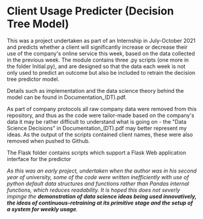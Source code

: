 # Client Usage Predicter (Decision Tree Model)
This was a project undertaken as part of an Internship in July-October 2021 and predicts whether a client will significantly increase or decrease their use of the company's online service this week, based on the data collected in the previous week. 
The module contains three .py scripts (one more in the folder Initial.py), and are designed so that the data each week is not only used to predict an outcome but also be included to retrain the decision tree predictor model.

Details such as implementation and the data science theory behind the model can be found in Documentation_(DT).pdf.

As part of company protocols all raw company data were removed from this repository, and thus as the code were tailor-made based on the company's data it may be rather difficult to understand what is going on - the "Data Science Decisions" in Documentation_(DT).pdf may better represent my ideas. As the output of the scripts contained client names, these were also removed when pushed to Github.


The Flask folder contains scripts which support a Flask Web application interface for the predictor

*As this was an early project, undertaken when the author was in his second year of university, some of the code were written inefficiently with use of python default data structures and functions rather than Pandas internal functions, which reduces readability. It is hoped this does not severly impinge the **demonstration of data science ideas being used innovatively, the ideas of continuous-retraining at its primitive stage and the setup of a system for weekly usage**.*
